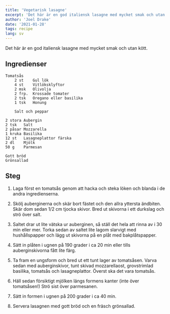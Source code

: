 ```yaml
---
title: 'Vegetarisk lasagne'
excerpt: 'Det här är en god italiensk lasagne med mycket smak och utan kött.'
author: 'Joel Drake'
date: '2021-01-28'
tags: recipe
lang: sv
---
```


Det här är en god italiensk lasagne med mycket smak och utan kött.

## Ingredienser

```
Tomatsås
	2 st	Gul lök
	4 st	Vitlöksklyftor
	2 msk	Olivolja
	2 frp.	Krossade tomater
	2 tsk	Oregano eller basilika
	1 tsk	Honung

	Salt och peppar

2 stora	Aubergin
2 tsk	Salt
2 påsar	Mozzarella
1 kruka	Basilika
12 st	Lasagneplattor färska
2 dl	Mjölk
50 g	Parmesan

Gott bröd
Grönsallad
```

## Steg

1. Laga först en tomatsås genom att hacka och steka löken och blanda i de andra ingredienserna.

2. Skölj auberginerna och skär bort fästet och den allra yttersta ändbiten. Skär dom sedan 1/2 cm tjocka skivor. Bred ut skivorna i ett durkslag och strö över salt.

3. Saltet drar ut lite vätska ur auberginen, så ställ det hela att rinna av i 30 min eller mer. Torka sedan av saltet lite lagom slarvigt med hushållspapper och lägg ut skivorna på en plåt med bakplåtspapper.

4. Sätt in plåten i ugnen på 190 grader i ca 20 min eller tills auberginskivorna fått lite färg.

5. Ta fram en ungsform och bred ut ett tunt lager av tomatsåsen. Varva sedan med auberginskivor, tunt skivad mozzarellaost, grovstrimlad basilika, tomatsås och lasagneplattor. Överst ska det vara tomatsås.

6. Häll sedan försiktigt mjölken längs formens kanter (inte över tomatsåsen!) Strö sist över parmesanen.

7. Sätt in formen i ugnen på 200 grader i ca 40 min.

8. Servera lasagnen med gott bröd och en fräsch grönsallad.
